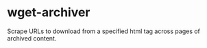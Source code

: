 # wget-archiver
Scrape URLs to download from a specified html tag across pages of archived content.
